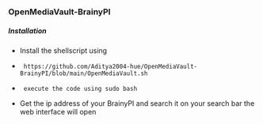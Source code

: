 ### OpenMediaVault-BrainyPI
##### Installation 
* Install the shellscript using 
*      https://github.com/Aditya2004-hue/OpenMediaVault-BrainyPI/blob/main/OpenMediaVault.sh
*      execute the code using sudo bash 
* Get the ip address of your BrainyPI and search it on your search bar the web interface will open 

